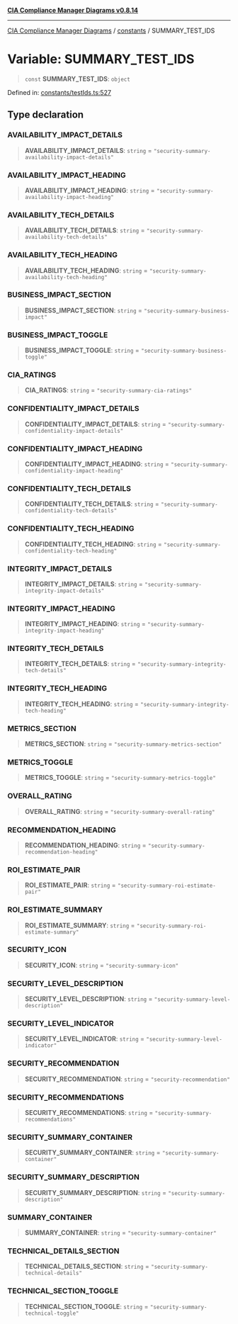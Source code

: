 [**CIA Compliance Manager Diagrams v0.8.14**](../../README.md)

***

[CIA Compliance Manager Diagrams](../../modules.md) / [constants](../README.md) / SUMMARY\_TEST\_IDS

# Variable: SUMMARY\_TEST\_IDS

> `const` **SUMMARY\_TEST\_IDS**: `object`

Defined in: [constants/testIds.ts:527](https://github.com/Hack23/cia-compliance-manager/blob/257dd569f432a46611a1746c832a7e3d29232229/src/constants/testIds.ts#L527)

## Type declaration

### AVAILABILITY\_IMPACT\_DETAILS

> **AVAILABILITY\_IMPACT\_DETAILS**: `string` = `"security-summary-availability-impact-details"`

### AVAILABILITY\_IMPACT\_HEADING

> **AVAILABILITY\_IMPACT\_HEADING**: `string` = `"security-summary-availability-impact-heading"`

### AVAILABILITY\_TECH\_DETAILS

> **AVAILABILITY\_TECH\_DETAILS**: `string` = `"security-summary-availability-tech-details"`

### AVAILABILITY\_TECH\_HEADING

> **AVAILABILITY\_TECH\_HEADING**: `string` = `"security-summary-availability-tech-heading"`

### BUSINESS\_IMPACT\_SECTION

> **BUSINESS\_IMPACT\_SECTION**: `string` = `"security-summary-business-impact"`

### BUSINESS\_IMPACT\_TOGGLE

> **BUSINESS\_IMPACT\_TOGGLE**: `string` = `"security-summary-business-toggle"`

### CIA\_RATINGS

> **CIA\_RATINGS**: `string` = `"security-summary-cia-ratings"`

### CONFIDENTIALITY\_IMPACT\_DETAILS

> **CONFIDENTIALITY\_IMPACT\_DETAILS**: `string` = `"security-summary-confidentiality-impact-details"`

### CONFIDENTIALITY\_IMPACT\_HEADING

> **CONFIDENTIALITY\_IMPACT\_HEADING**: `string` = `"security-summary-confidentiality-impact-heading"`

### CONFIDENTIALITY\_TECH\_DETAILS

> **CONFIDENTIALITY\_TECH\_DETAILS**: `string` = `"security-summary-confidentiality-tech-details"`

### CONFIDENTIALITY\_TECH\_HEADING

> **CONFIDENTIALITY\_TECH\_HEADING**: `string` = `"security-summary-confidentiality-tech-heading"`

### INTEGRITY\_IMPACT\_DETAILS

> **INTEGRITY\_IMPACT\_DETAILS**: `string` = `"security-summary-integrity-impact-details"`

### INTEGRITY\_IMPACT\_HEADING

> **INTEGRITY\_IMPACT\_HEADING**: `string` = `"security-summary-integrity-impact-heading"`

### INTEGRITY\_TECH\_DETAILS

> **INTEGRITY\_TECH\_DETAILS**: `string` = `"security-summary-integrity-tech-details"`

### INTEGRITY\_TECH\_HEADING

> **INTEGRITY\_TECH\_HEADING**: `string` = `"security-summary-integrity-tech-heading"`

### METRICS\_SECTION

> **METRICS\_SECTION**: `string` = `"security-summary-metrics-section"`

### METRICS\_TOGGLE

> **METRICS\_TOGGLE**: `string` = `"security-summary-metrics-toggle"`

### OVERALL\_RATING

> **OVERALL\_RATING**: `string` = `"security-summary-overall-rating"`

### RECOMMENDATION\_HEADING

> **RECOMMENDATION\_HEADING**: `string` = `"security-summary-recommendation-heading"`

### ROI\_ESTIMATE\_PAIR

> **ROI\_ESTIMATE\_PAIR**: `string` = `"security-summary-roi-estimate-pair"`

### ROI\_ESTIMATE\_SUMMARY

> **ROI\_ESTIMATE\_SUMMARY**: `string` = `"security-summary-roi-estimate-summary"`

### SECURITY\_ICON

> **SECURITY\_ICON**: `string` = `"security-summary-icon"`

### SECURITY\_LEVEL\_DESCRIPTION

> **SECURITY\_LEVEL\_DESCRIPTION**: `string` = `"security-summary-level-description"`

### SECURITY\_LEVEL\_INDICATOR

> **SECURITY\_LEVEL\_INDICATOR**: `string` = `"security-summary-level-indicator"`

### SECURITY\_RECOMMENDATION

> **SECURITY\_RECOMMENDATION**: `string` = `"security-recommendation"`

### SECURITY\_RECOMMENDATIONS

> **SECURITY\_RECOMMENDATIONS**: `string` = `"security-summary-recommendations"`

### SECURITY\_SUMMARY\_CONTAINER

> **SECURITY\_SUMMARY\_CONTAINER**: `string` = `"security-summary-container"`

### SECURITY\_SUMMARY\_DESCRIPTION

> **SECURITY\_SUMMARY\_DESCRIPTION**: `string` = `"security-summary-description"`

### SUMMARY\_CONTAINER

> **SUMMARY\_CONTAINER**: `string` = `"security-summary-container"`

### TECHNICAL\_DETAILS\_SECTION

> **TECHNICAL\_DETAILS\_SECTION**: `string` = `"security-summary-technical-details"`

### TECHNICAL\_SECTION\_TOGGLE

> **TECHNICAL\_SECTION\_TOGGLE**: `string` = `"security-summary-technical-toggle"`
